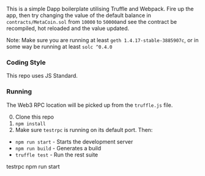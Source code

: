 
This is a simple Dapp boilerplate utilising Truffle and Webpack. Fire up the app, then try changing the value of the default balance in `contracts/MetaCoin.sol` from `10000` to `50000`and see the contract be recompiled, hot reloaded and the value updated.

Note: Make sure you are running at least `geth 1.4.17-stable-3885907c`, or in some way be running at least `solc ^0.4.0 `

### Coding Style

This repo uses JS Standard.

### Running

The Web3 RPC location will be picked up from the `truffle.js` file.

0. Clone this repo
0. `npm install`
0. Make sure `testrpc` is running on its default port. Then:
  - `npm run start` - Starts the development server
  - `npm run build` - Generates a build
  - `truffle test` - Run the rest suite




testrpc
npm run start
